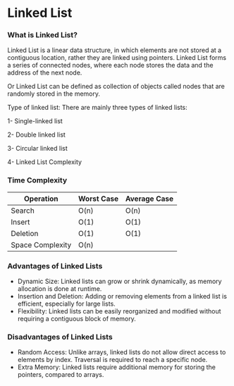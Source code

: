 <h1>Linked List</h1>

<h3>What is Linked List?</h3>

Linked List is a linear data structure, in which elements are not stored at a contiguous location, rather they are linked using pointers.
Linked List forms a series of connected nodes, where each node stores the data and the address of the next node.

Or 
Linked List can be defined as collection of objects called nodes that are randomly stored in the memory.
 

Type of linked list: 
There are mainly three types of linked lists:

1- Single-linked list

2- Double linked list

3- Circular linked list 

4- Linked List Complexity

<h3>Time Complexity</h3>

| Operation   | Worst Case | Average Case |
|-------------|------------|--------------|
| Search      | O(n)       | O(n)         |
| Insert      | O(1)       | O(1)         |
| Deletion    | O(1)       | O(1)         |
| Space Complexity | O(n)  |              |

<h3>Advantages of Linked Lists</h3>

* Dynamic Size: Linked lists can grow or shrink dynamically, as memory allocation is done at runtime.
* Insertion and Deletion: Adding or removing elements from a linked list is efficient, especially for large lists.
* Flexibility: Linked lists can be easily reorganized and modified without requiring a contiguous block of memory.

<h3>Disadvantages of Linked Lists</h3>

* Random Access: Unlike arrays, linked lists do not allow direct access to elements by index. Traversal is required to reach a specific node.
* Extra Memory: Linked lists require additional memory for storing the pointers, compared to arrays.

